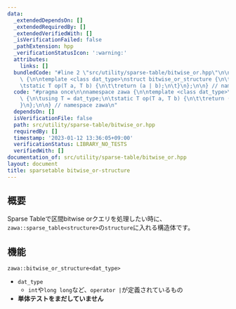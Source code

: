 ```yaml
---
data:
  _extendedDependsOn: []
  _extendedRequiredBy: []
  _extendedVerifiedWith: []
  _isVerificationFailed: false
  _pathExtension: hpp
  _verificationStatusIcon: ':warning:'
  attributes:
    links: []
  bundledCode: "#line 2 \"src/utility/sparse-table/bitwise_or.hpp\"\n\nnamespace zawa\
    \ {\n\ntemplate <class dat_type>\nstruct bitwise_or_structure {\n\tusing T = dat_type;\n\
    \tstatic T op(T a, T b) {\n\t\treturn (a | b);\n\t}\n};\n\n} // namespace zawa\n"
  code: "#pragma once\n\nnamespace zawa {\n\ntemplate <class dat_type>\nstruct bitwise_or_structure\
    \ {\n\tusing T = dat_type;\n\tstatic T op(T a, T b) {\n\t\treturn (a | b);\n\t\
    }\n};\n\n} // namespace zawa\n"
  dependsOn: []
  isVerificationFile: false
  path: src/utility/sparse-table/bitwise_or.hpp
  requiredBy: []
  timestamp: '2023-01-12 13:36:05+09:00'
  verificationStatus: LIBRARY_NO_TESTS
  verifiedWith: []
documentation_of: src/utility/sparse-table/bitwise_or.hpp
layout: document
title: sparsetable bitwise_or-structure
---
```


## 概要

Sparse Tableで区間bitwise orクエリを処理したい時に、`zawa::sparse_table<structure>`の`structure`に入れる構造体です。

## 機能

`zawa::bitwise_or_structure<dat_type>`
- `dat_type`
	- `int`や`long long`など、`operator |`が定義されているもの
- **単体テストをまだしていません**
